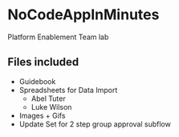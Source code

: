 # NoCodeAppInMinutes

Platform Enablement Team lab

## Files included

* Guidebook
* Spreadsheets for Data Import
  * Abel Tuter
  * Luke Wilson
* Images + Gifs
* Update Set for 2 step group approval subflow

